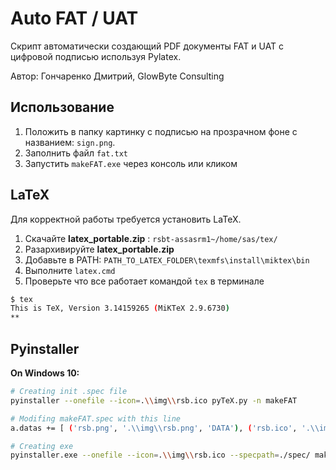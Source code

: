 # Auto FAT / UAT
Скрипт автоматически создающий PDF документы FAT и UAT с цифровой подписью используя Pylatex.

Автор: Гончаренко Дмитрий, GlowByte Consulting

## Использование 

1. Положить в папку картинку с подписью на прозрачном фоне с названием: `sign.png`.
2. Заполнить файл `fat.txt`
3. Запустить `makeFAT.exe` через консоль или кликом

## LaTeX
Для корректной работы требуется установить LaTeX.

1. Скачайте __latex_portable.zip__ : `rsbt-assasrm1~/home/sas/tex/`
2. Разархивируйте __latex_portable.zip__
3. Добавьте в PATH: `PATH_TO_LATEX_FOLDER\texmfs\install\miktex\bin`
4. Выполните `latex.cmd`
5. Проверьте что все работает командой `tex` в терминале

```bash
$ tex
This is TeX, Version 3.14159265 (MiKTeX 2.9.6730)
**
```

## Pyinstaller

__On Windows 10:__

```bash
# Creating init .spec file 
pyinstaller --onefile --icon=.\\img\\rsb.ico pyTeX.py -n makeFAT
```
```bash
# Modifing makeFAT.spec with this line
a.datas += [ ('rsb.png', '.\\img\\rsb.png', 'DATA'), ('rsb.ico', '.\\img\\rsb.ico', 'DATA')]
```
```bash
# Creating exe 
pyinstaller.exe --onefile --icon=.\\img\\rsb.ico --specpath=./spec/ makeFAT.spec
```

